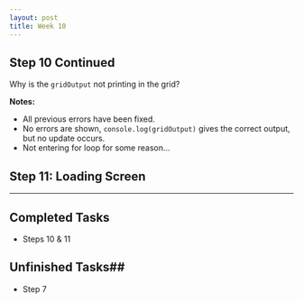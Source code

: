```yaml
---
layout: post
title: Week 10
---
```


## Step 10 Continued ##
Why is the `gridOutput` not printing in the grid?

**Notes:**
- All previous errors have been fixed.
- No errors are shown, `console.log(gridOutput)` gives the correct output, but no update occurs. 
- Not entering for loop for some reason...


## Step 11: Loading Screen ##

****

## Completed Tasks ##
- Steps 10 & 11

## Unfinished Tasks##
- Step 7
